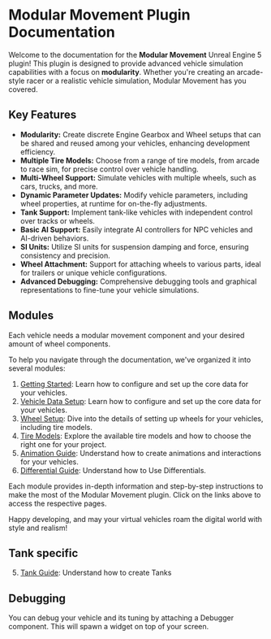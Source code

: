 # Modular Movement Plugin Documentation

Welcome to the documentation for the **Modular Movement** Unreal Engine 5 plugin! This plugin is designed to provide advanced vehicle simulation capabilities with a focus on **modularity**. Whether you're creating an arcade-style racer or a realistic vehicle simulation, Modular Movement has you covered.

## Key Features

- **Modularity:** Create discrete Engine Gearbox and Wheel setups that can be shared and reused among your vehicles, enhancing development efficiency.
- **Multiple Tire Models:** Choose from a range of tire models, from arcade to race sim, for precise control over vehicle handling.
- **Multi-Wheel Support:** Simulate vehicles with multiple wheels, such as cars, trucks, and more.
- **Dynamic Parameter Updates:** Modify vehicle parameters, including wheel properties, at runtime for on-the-fly adjustments.
- **Tank Support:** Implement tank-like vehicles with independent control over tracks or wheels.
- **Basic AI Support:** Easily integrate AI controllers for NPC vehicles and AI-driven behaviors.
- **SI Units:** Utilize SI units for suspension damping and force, ensuring consistency and precision.
- **Wheel Attachment:** Support for attaching wheels to various parts, ideal for trailers or unique vehicle configurations.
- **Advanced Debugging:** Comprehensive debugging tools and graphical representations to fine-tune your vehicle simulations.

## Modules
Each vehicle needs a modular movement component and your desired amount of wheel components.  

To help you navigate through the documentation, we've organized it into several modules:

1. [Getting Started](./Modules/QuickSetup.md): Learn how to configure and set up the core data for your vehicles.
2. [Vehicle Data Setup](./Modules/VehicleDataSetup.md): Learn how to configure and set up the core data for your vehicles.
3. [Wheel Setup](./Modules/WheelData.md): Dive into the details of setting up wheels for your vehicles, including tire models.
4. [Tire Models](./Modules/TireModels.md): Explore the available tire models and how to choose the right one for your project.
5. [Animation Guide](./Modules/AnimatioGuide.md): Understand how to create animations and interactions for your vehicles.
5. [Differential Guide](./Modules/Differential.md): Understand how to Use Differentials.

Each module provides in-depth information and step-by-step instructions to make the most of the Modular Movement plugin. Click on the links above to access the respective pages.

Happy developing, and may your virtual vehicles roam the digital world with style and realism!


## Tank specific 
5. [Tank Guide](./Modules/Tank.md): Understand how to create Tanks  
## Debugging

You can debug your vehicle and its tuning by attaching a Debugger component. This will spawn a widget on top of your screen.
